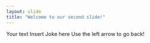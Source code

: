 ```yaml
---
layout: slide
title: "Welcome to our second slide!"
---
```

Your text
Insert Joke here
Use the left arrow to go back!

